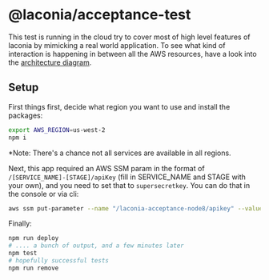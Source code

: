 # @laconia/acceptance-test

This test is running in the cloud try to cover most of high level features of
laconia by mimicking a real world application. To see what kind of interaction
is happening in between all the AWS resources, have a look into the
[architecture diagram](docs/architecture-diagram.drawio.png).

## Setup
First things first, decide what region you want to use and install the packages:
```bash
export AWS_REGION=us-west-2
npm i
```
*Note: There's a chance not all services are available in all regions.

Next, this app required an AWS SSM param in the format of `/[SERVICE_NAME]-[STAGE]/apiKey` (fill in SERVICE_NAME and STAGE with your own), and you need to set that to `supersecretkey`. You can do that in the console or via cli:

```bash
aws ssm put-parameter --name "/laconia-acceptance-node8/apikey" --value supersecretkey --type String --region us-west-2
```

Finally:
```bash
npm run deploy
# .... a bunch of output, and a few minutes later
npm test
# hopefully successful tests
npm run remove
```
